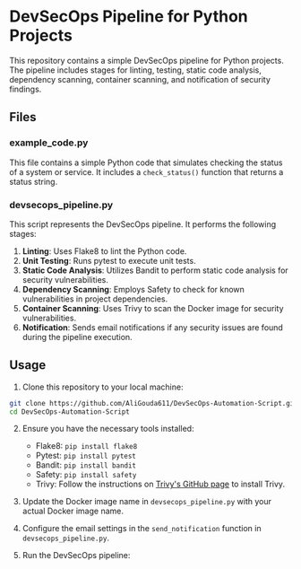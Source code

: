 # DevSecOps Pipeline for Python Projects

This repository contains a simple DevSecOps pipeline for Python projects. The pipeline includes stages for linting, testing, static code analysis, dependency scanning, container scanning, and notification of security findings.

## Files

### example_code.py

This file contains a simple Python code that simulates checking the status of a system or service. It includes a `check_status()` function that returns a status string.

### devsecops_pipeline.py

This script represents the DevSecOps pipeline. It performs the following stages:

1. **Linting**: Uses Flake8 to lint the Python code.
2. **Unit Testing**: Runs pytest to execute unit tests.
3. **Static Code Analysis**: Utilizes Bandit to perform static code analysis for security vulnerabilities.
4. **Dependency Scanning**: Employs Safety to check for known vulnerabilities in project dependencies.
5. **Container Scanning**: Uses Trivy to scan the Docker image for security vulnerabilities.
6. **Notification**: Sends email notifications if any security issues are found during the pipeline execution.

## Usage

1. Clone this repository to your local machine:

```bash
git clone https://github.com/AliGouda611/DevSecOps-Automation-Script.git
cd DevSecOps-Automation-Script
```



2. Ensure you have the necessary tools installed:

   - Flake8: `pip install flake8`
   - Pytest: `pip install pytest`
   - Bandit: `pip install bandit`
   - Safety: `pip install safety`
   - Trivy: Follow the instructions on [Trivy's GitHub page](https://github.com/aquasecurity/trivy) to install Trivy.

3. Update the Docker image name in `devsecops_pipeline.py` with your actual Docker image name.

4. Configure the email settings in the `send_notification` function in `devsecops_pipeline.py`.

5. Run the DevSecOps pipeline:

